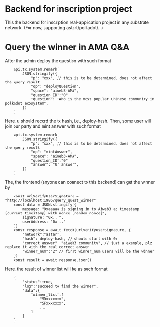 # Backend for inscription project
 This the backend for inscription real-application project in any substrate network. (For now, supporting astart/polkadot/...)

# Query the winner in AMA Q&A
After the admin deploy the question with such format

```
    api.tx.system.remark(
        JSON.stringify({
            "p": "xxx", // this is to be determined, does not affect the query result
            "op": "deployQuestion",
            "space": "aiweb3-AMA",
            "question_ID":"0"
            "question": "Who is the most popular Chinese community in polkadot ecosystem",
        })
    )
```
Here, u should record the tx hash, i.e., deploy-hash. Then, some user will join our party and mint answer with such format
```
    api.tx.system.remark(
        JSON.stringify({
            "p": "xxx", // this is to be determined, does not affect the query result
            "op": "mintAnswer",
            "space": "aiweb3-AMA",
            "question_ID":"0"
            "answer": "Ur answer",
        })
    )
```

The, the frontend (anyone can connect to this backend) can get the winner by
```
    const urlVerifyUserSignature = "http://localhost:1986/query_quest_winner" 
    const data = JSON.stringify({
        message: "0xaaaaa is signing in to Aiweb3 at timestamp [current_timestamp] with nonce [random_nonce]",
        signature: "0x...",
        userAddress: "0x..."
    })
    const response = await fetch(urlVerifyUserSignature, {
        "network":"astar",
        "hash": deploy-hash, // should start with 0x
        "correct_answer": "aiweb3 community", // just a example, plz replace it with the real correct answer
        "winner_num":"2" // first winner_num users will be the winner 
    })
    const result = await response.json() 
```
Here, the result of winner list will be as such format
```
    {
        "status":true,
        "log":"succeed to find the winner",
        "data":{
            "winner_list":[
                "5Dxxxxxxx",
                "5Fxxxxxxx",
                ...
            ]
        }
    }
```